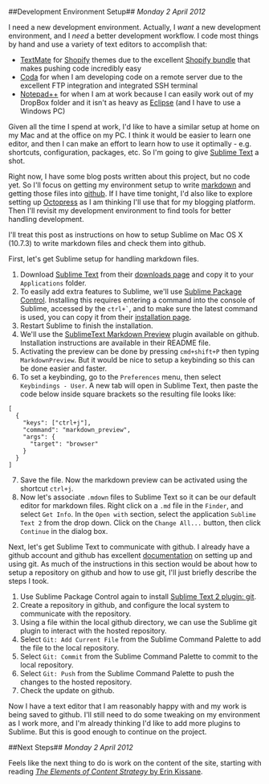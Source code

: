 ##Development Environment Setup##
*Monday 2 April 2012*

I need a new development environment.  Actually, I *want* a new development environment, and I *need* a better development workflow.  I code most things by hand and use a variety of text editors to accomplish that:

* [TextMate](http://macromates.com/) for [Shopify](http://www.shopify.com/) themes due to the excellent [Shopify bundle](http://wiki.shopify.com/Shopify_Textmate_Bundle) that makes pushing code incredibly easy
* [Coda](http://www.panic.com/coda/) for when I am developing code on a remote server due to the excellent FTP integration and integrated SSH terminal
* [Notepad++](http://notepad-plus-plus.org/) for when I am at work because I can easily work out of my DropBox folder and it isn't as heavy as [Eclipse](http://www.eclipse.org/) (and I have to use a Windows PC)

Given all the time I spend at work, I'd like to have a similar setup at home on my Mac and at the office on my PC.  I think it would be easier to learn one editor, and then I can make an effort to learn how to use it optimally - e.g. shortcuts, configuration, packages, etc.  So I'm going to give [Sublime Text](http://www.sublimetext.com/) a shot.

Right now, I have some blog posts written about this project, but no code yet.  So I'll focus on getting my environment setup to write [markdown](http://daringfireball.net/projects/markdown/) and getting those files into [github](https://github.com/).  If I have time tonight, I'd also like to explore setting up [Octopress](http://octopress.org) as I am thinking I'll use that for my blogging platform.  Then I'll revisit my development environment to find tools for better handling development.

I'll treat this post as instructions on how to setup Sublime on Mac OS X (10.7.3) to write markdown files and check them into github.

First, let's get Sublime setup for handling markdown files.

1. Download [Sublime Text](http://www.sublimetext.com/) from their [downloads page](http://www.sublimetext.com/2) and copy it to your `Applications` folder.
2. To easily add extra features to Sublime, we'll use [Sublime Package Control](http://wbond.net/sublime_packages/package_control).  Installing this requires entering a command into the console of Sublime, accessed by the `` ctrl+` ``, and to make sure the latest command is used, you can copy it from their [installation page](http://wbond.net/sublime_packages/package_control/installation).
3. Restart Sublime to finish the installation.
4. We'll use the [SublimeText Markdown Preview](https://github.com/revolunet/sublimetext-markdown-preview) plugin available on github.  Installation instructions are available in their README file.
5. Activating the preview can be done by pressing `cmd+shift+P` then typing `MarkdownPreview`.  But it would be nice to setup a keybinding so this can be done easier and faster.
6. To set a keybinding, go to the `Preferences` menu, then select `Keybindings - User`.  A new tab will open in Sublime Text, then paste the code below inside square brackets so the resulting file looks like:
>
    [
      {
        "keys": ["ctrl+j"],
        "command": "markdown_preview",
        "args": {
          "target": "browser"
        }
      }
    ]

7. Save the file.  Now the markdown preview can be activated using the shortcut `ctrl+j`.
8. Now let's associate `.mdown` files to Sublime Text so it can be our default editor for markdown files.  Right click on a `.md` file in the `Finder`, and select `Get Info`.  In the `Open with` section, select the application `Sublime Text 2` from the drop down.  Click on the `Change All...` button, then click `Continue` in the dialog box.

Next, let's get Sublime Text to communicate with github.  I already have a github account and github has excellent [documentation](http://help.github.com/) on setting up and using git.  As much of the instructions in this section would be about how to setup a repository on github and how to use git, I'll just briefly describe the steps I took.

1. Use Sublime Package Control again to install [Sublime Text 2 plugin: git](https://github.com/kemayo/sublime-text-2-git).
2. Create a repository in github, and configure the local system to communicate with the repository.
3. Using a file within the local github directory, we can use the Sublime git plugin to interact with the hosted repository.
4. Select `Git: Add Current File` from the Sublime Command Palette to add the file to the local repository.
5. Select `Git: Commit` from the Sublime Command Palette to commit to the local repository.
6. Select `Git: Push` from the Sublime Command Palette to push the changes to the hosted repository.
7. Check the update on github.

Now I have a text editor that I am reasonably happy with and my work is being saved to github.  I'll still need to do some tweaking on my environment as I work more, and I'm already thinking I'd like to add more plugins to Sublime.  But this is good enough to continue on the project.

##Next Steps##
*Monday 2 April 2012*

Feels like the next thing to do is work on the content of the site, starting with reading [*The Elements of Content Strategy* by Erin Kissane](http://www.abookapart.com/products/the-elements-of-content-strategy).

